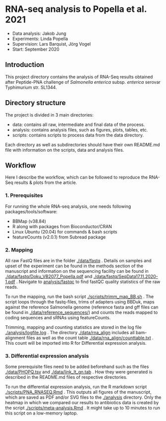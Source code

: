 # RNA-seq analysis to Popella et al. 2021

- Data analysis: Jakob Jung
- Experiments: Linda Popella
- Supervision: Lars Barquist, Jörg Vogel
- Start: September 2020

## Introduction

This project directory contains the analysis of RNA-Seq results obtained after Peptide-PNA challenge of *Salmonella enterica* subsp. *enterica*  serovar Typhimurium str. SL1344.

 

## Directory structure

The project is divided in 3 main directories:

- data: contains all raw, intermediate and final data of the process.  
- analysis: contains analysis files, such as figures, plots, tables, etc. 
- scripts: contains scripts to process data from the data directory.

Each directory as well as subdirectories should have their own README.md file with information on the scripts, data and analysis files. 



## Workflow

Here I describe the workflow, which can be followed to reproduce the RNA-Seq results & plots from the article. 



### 1. Prerequisites

For running the whole RNA-seq analysis, one needs following packages/tools/software:

- BBMap (v38.84)
- R along with packages from Bioconductor/CRAN 
- Linux Ubuntu (20.04) for commands & bash scripts
- featureCounts (v2.0.1) from Subread package

 

### 2. Mapping

All raw FastQ files are in the folder [./data/fastq](data/fastq) . Details on samples and upset of the experiment can be found in the methods section of the manuscript and information on the sequencing facility can be found in [./data/fastq/Doku_VB2077_Popella.pdf](./data/fastq/Doku_VB2077_Popella.pdf) and [./data/fastq/SeqData17.11.2020-1.pdf](./data/fastq/SeqData17.11.2020-1.pdf) . Navigate to [analysis/fastqc](./analysis/fastqc) to find fastQC quality statistics of the raw reads. 

 To run the mapping, run the bash script [./scripts/trimm_map_BB.sh](./scripts/trimm_map_BB.sh) . The script loops through the fastq-files, trims of adapters using BBDuk, maps against the reference Salmonella genome (reference fasta and gff files can be found in [./data/reference_sequences/](./data/reference_sequences/)) and counts the reads mapped to coding sequences and sRNAs using featureCounts.

Trimming, mapping and counting statistics are stored in the log file [./analysis/logfile.log](./analysis/logfile.log) . The directory [./data/rna_align](./data/rna_align) includes all bam-alignment files as well as the count table [./data/rna_align/counttable.txt](./data/rna_align/counttable.txt) . This count will be imported into R for Differential expression analysis.



### 3. Differential expression analysis

Some prerequisite files need to be added beforehand such as the files [./data/PHOPQ.tsv](./data/PHOPQ.tsv)  and [./data/link_lt_gn.tab](./data/link_lt_gn.tab) . How they were generated is described in the README.md files of respective directories.

To run the differential expression analysis, run the R markdown script [./scripts/PNA_RNASEQ.Rmd](./scripts/PNA_RNASEQ.Rmd) . This outputs all figures of the manuscript, which are saved as PDF and/or SVG files to the [./analysis](./analysis) directory. Only the heatmap in which we compared our results to antibiotics data is created by the script [./scripts/meta-analysis.Rmd](./scripts/meta-analysis.Rmd) . It might take up to 10 minutes to run this script on a low-memory laptop. 






